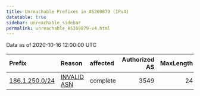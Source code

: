 ```yaml
---
title: Unreachable Prefixes in AS269879 (IPv4)
datatable: true
sidebar: unreachable_sidebar
permalink: unreachable_AS269879-v4.html
---
```


Data as of 2020-10-16 12:00:00 UTC


<div class="datatable-begin"></div>

| Prefix                                                 | Reason                                                                                                 | affected   |   Authorized AS |   MaxLength | Anchor                                         |   unreachable /24s |
|:-------------------------------------------------------|:-------------------------------------------------------------------------------------------------------|:-----------|----------------:|------------:|:-----------------------------------------------|-------------------:|
| [186.1.250.0/24](https://stat.ripe.net/186.1.250.0/24) | [INVALID ASN](https://rpki-validator.ripe.net/announcement-preview?asn=AS269879&prefix=186.1.250.0/24) | complete   |            3549 |          24 | [LACNIC](unreachable_LACNIC_RPKI_Root-v4.html) |                  1 |

<div class="datatable-end"></div>
